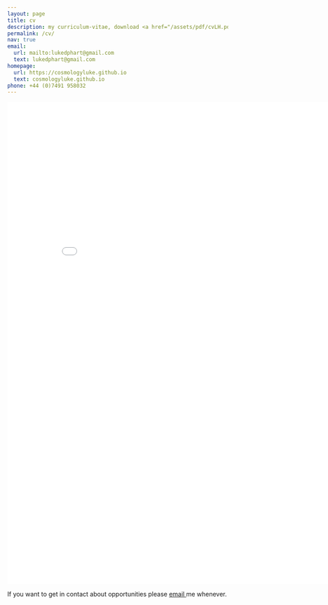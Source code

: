 ```yaml
---
layout: page
title: cv
description: my curriculum-vitae, download <a href="/assets/pdf/cvLH.pdf" download>here</a>
permalink: /cv/
nav: true
email:
  url: mailto:lukedphart@gmail.com
  text: lukedphart@gmail.com
homepage:
  url: https://cosmologyluke.github.io
  text: cosmologyluke.github.io
phone: +44 (0)7491 958032
---
```


  <div class="wrapper">
    <iframe id="fred" title="PDF in an i-Frame" src="{{ site.url }}/assets/pdf/cvLHscroll.pdf" frameborder="0" scrolling="off" height="1100" width="850" ></iframe>
  </div>

If you want to get in contact about opportunities please <a href="mailto:lukedphart@gmail.com"> email </a> me whenever.
